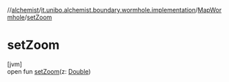 //[alchemist](../../../index.md)/[it.unibo.alchemist.boundary.wormhole.implementation](../index.md)/[MapWormhole](index.md)/[setZoom](set-zoom.md)

# setZoom

[jvm]\
open fun [setZoom](set-zoom.md)(z: [Double](https://kotlinlang.org/api/latest/jvm/stdlib/kotlin/-double/index.html))
